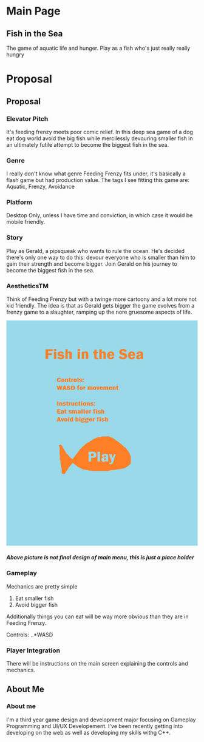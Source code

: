# Main Page
## Fish in the Sea
The game of aquatic life and hunger. Play as a fish who's just really really hungry

# Proposal
## Proposal
### Elevator Pitch
It's feeding frenzy meets poor comic relief. In this deep sea game of a dog eat dog world avoid the big fish while mercilessly devouring
smaller fish in an ultimately futile attempt to become the biggest fish in the sea.

### Genre
I really don't know what genre Feeding Frenzy fits under, it's basically a flash game but had production value. 
The tags I see fitting this game are: Aquatic, Frenzy, Avoidance 

### Platform
Desktop Only, unless I have time and conviction, in which case it would be mobile friendly.

### Story
Play as Gerald, a pipsqueak who wants to rule the ocean. He's decided there's only one way to do this: devour everyone who
is smaller than him to gain their strength and become bigger. Join Gerald on his journey to become the biggest fish in the sea.

### AestheticsTM
Think of Feeding Frenzy but with a twinge more cartoony and a lot more not kid friendly. The idea is that as Gerald gets bigger the
game evolves from a frenzy game to a slaughter, ramping up the nore gruesome aspects of life.

![Blizzard Ready UI/UX Art](https://github.com/MCCapra/IGME-230/blob/master/FishInTheSea.png "Blizzard Ready UI/UX Art")

##### Above picture is not final design of main menu, this is just a place holder

### Gameplay
Mechanics are pretty simple
1. Eat smaller fish
2. Avoid bigger fish

Additionally things you can eat will be way more obvious than they are in Feeding Frenzy.

Controls:
..*WASD

### Player Integration
There will be instructions on the main screen explaining the controls and mechanics.

## About Me
### About me
I'm a third year game design and development major focusing on Gameplay Programming and UI/UX Developement. I've been recently getting
into developing on the web as well as developing my skills withg C++.
